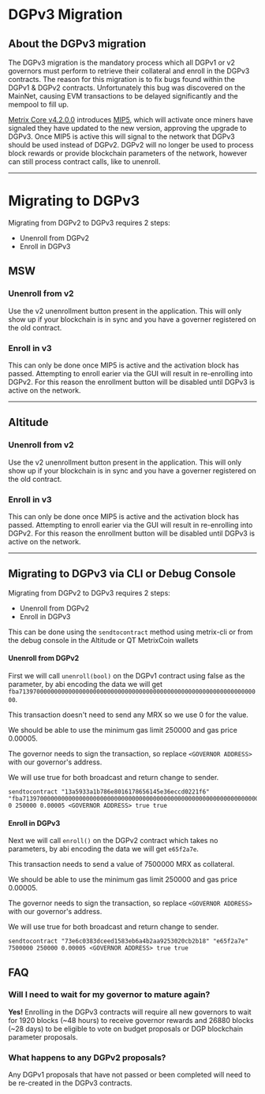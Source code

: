 # DGPv3 Migration

## About the DGPv3 migration
The DGPv3 migration is the mandatory process which all DGPv1 or v2 governors must perform to retrieve their collateral and enroll in the DGPv3 contracts. The reason for this migration is to fix bugs found within the DGPv1 & DGPv2 contracts. Unfortunately this bug was discovered on the MainNet, causing EVM transactions to be delayed significantly and the mempool to fill up.

[Metrix Core v4.2.0.0](https://github.com/TheLindaProjectInc/Metrix/releases/tag/4.2.0.0) introduces [MIP5](https://github.com/TheLindaProjectInc/MIPs/blob/main/mip-5.md), which will activate once miners have signaled they have updated to the new version, approving the upgrade to DGPv3. Once MIP5 is active this will signal to the network that DGPv3 should be used instead of DGPv2. DGPv2 will no longer be used to process block rewards or provide blockchain parameters of the network, however can still process contract calls, like to unenroll. 

---


# Migrating to DGPv3
Migrating from DGPv2 to DGPv3 requires 2 steps:
- Unenroll from DGPv2
- Enroll in DGPv3

## MSW

### Unenroll from v2

Use the v2 unenrollment button present in the application. This will only show up if your blockchain is in sync and you have a governer registered on the old contract.

### Enroll in v3

This can only be done once MIP5 is active and the activation block has passed. Attempting to enroll earier via the GUI will result in re-enrolling into DGPv2. For this reason the enrollment button will be disabled until DGPv3 is active on the network.

---

## Altitude

### Unenroll from v2

Use the v2 unenrollment button present in the application. This will only show up if your blockchain is in sync and you have a governer registered on the old contract.

### Enroll in v3

This can only be done once MIP5 is active and the activation block has passed. Attempting to enroll earier via the GUI will result in re-enrolling into DGPv2. For this reason the enrollment button will be disabled until DGPv3 is active on the network.

---

## Migrating to DGPv3 via CLI or Debug Console

Migrating from DGPv2 to DGPv3 requires 2 steps:
- Unenroll from DGPv2
- Enroll in DGPv3

This can be done using the `sendtocontract` method using metrix-cli or from the debug console in the Altitude or QT MetrixCoin wallets

#### Unenroll from DGPv2

First we will call `unenroll(bool)` on the DGPv1 contract using false as the parameter, by abi encoding the data we will get `fba713970000000000000000000000000000000000000000000000000000000000000000`. 

This transaction doesn't need to send any MRX so we use 0 for the value.

We should be able to use the minimum gas limit 250000 and gas price 0.00005. 

The governor needs to sign the transaction, so replace `<GOVERNOR ADDRESS>` with our governor's address. 

We will use true for both broadcast and return change to sender.

```
sendtocontract "13a5933a1b786e8016178656145e36eccd0221f6" "fba713970000000000000000000000000000000000000000000000000000000000000000" 0 250000 0.00005 <GOVERNOR ADDRESS> true true
```


#### Enroll in DGPv3

Next we will call `enroll()` on the DGPv2 contract which takes no parameters, by abi encoding the data we will get `e65f2a7e`.

This transaction needs to send a value of 7500000 MRX as collateral.

We should be able to use the minimum gas limit 250000 and gas price 0.00005.

The governor needs to sign the transaction, so replace `<GOVERNOR ADDRESS>` with our governor's address. 

We will use true for both broadcast and return change to sender.
```
sendtocontract "73e6c0383dceed1583eb6a4b2aa9253020cb2b18" "e65f2a7e" 7500000 250000 0.00005 <GOVERNOR ADDRESS> true true
```

## FAQ

### Will I need to wait for my governor to mature again?

**Yes!** Enrolling in the DGPv3 contracts will require all new governors to wait for 1920 blocks (~48 hours) to receive governor rewards and 26880 blocks (~28 days) to be eligible to vote on budget proposals or DGP blockchain parameter proposals.


### What happens to any DGPv2 proposals?

Any DGPv1 proposals that have not passed or been completed will need to be re-created in the DGPv3 contracts. 
